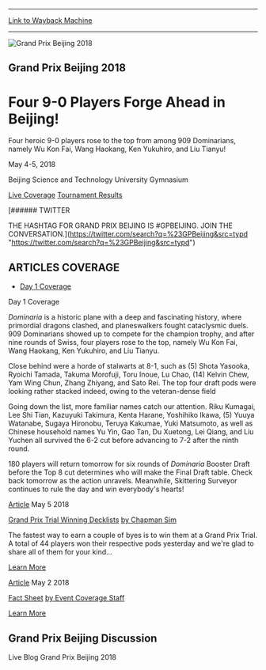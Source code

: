 
---
[Link to Wayback Machine](https://web.archive.org/web/20180505164610/https://magic.wizards.com/en/events/coverage/gpbei18)

[_metadata_:generator]:- "Drupal 7 (http://drupal.org)"
[_metadata_:node]:- "1262326"
[_metadata_:source]:- "div-block-system-main"
[_metadata_:title]:- "Grand Prix Beijing 2018"
[_metadata_:wayback_capture_timestamp]:- "2018-05-05 16:46:10"
[_metadata_:wayback_raw_url]:- "https://web.archive.org/web/20180505164610id_/https://magic.wizards.com/en/events/coverage/gpbei18"
[_metadata_:wayback_url]:- "https://magic.wizards.com/en/events/coverage/gpbei18"
---










![Grand Prix Beijing 2018](https://media.magic.wizards.com/gpbei18_d1h.jpg)




Grand Prix Beijing 2018
-----------------------


Four 9-0 Players Forge Ahead in Beijing!
========================================




Four heroic 9-0 players rose to the top from among 909 Dominarians, namely Wu Kon Fai, Wang Haokang, Ken Yukuhiro, and Liu Tianyu!






May 4-5, 2018


Beijing Science and Technology University Gymnasium














[Live Coverage](/en/events/coverage/gpbei18) [Tournament Results](/en/events/coverage/gpbei18/tournament-results) 








[###### TWITTER


THE HASHTAG FOR GRAND PRIX BEIJING IS #GPBEIJING. JOIN THE CONVERSATION.](https://twitter.com/search?q=%23GPBeijing&src=typd "https://twitter.com/search?q=%23GPBeijing&src=typd")



ARTICLES COVERAGE
-----------------




* [Day 1 Coverage](#tabs-0)


Day 1 Coverage



*Dominaria* is a historic plane with a deep and fascinating history, where primordial dragons clashed, and planeswalkers fought cataclysmic duels. 909 Dominarians showed up to compete for the champion trophy, and after nine rounds of Swiss, four players rose to the top, namely Wu Kon Fai, Wang Haokang, Ken Yukuhiro, and Liu Tianyu.


Close behind were a horde of stalwarts at 8-1, such as (5) Shota Yasooka, Ryoichi Tamada, Takuma Morofuji, Toru Inoue, Lu Chao, (14) Kelvin Chew, Yam Wing Chun, Zhang Zhiyang, and Sato Rei. The top four draft pods were looking rather stacked indeed, owing to the veteran-dense field


Going down the list, more familiar names catch our attention. Riku Kumagai, Lee Shi Tian, Kazuyuki Takimura, Kenta Harane, Yoshihiko Ikawa, (5) Yuuya Watanabe, Sugaya Hironobu, Teruya Kakumae, Yuki Matsumoto, as well as Chinese household names Yu Yin, Gao Tan, Du Xuetong, Lei Qiang, and Liu Yuchen all survived the 6-2 cut before advancing to 7-2 after the ninth round.


180 players will return tomorrow for six rounds of *Dominaria* Booster Draft before the Top 8 cut determines who will make the Final Draft table. Check back tomorrow as the action unravels. Meanwhile, Skittering Surveyor continues to rule the day and win everybody's hearts!








[Article](/en/events/coverage/gpbei18/grand-prix-trial-winning-decklists-2018-05-05)
 May 5 2018 


[Grand Prix Trial Winning Decklists](/en/events/coverage/gpbei18/grand-prix-trial-winning-decklists-2018-05-05)
[by Chapman Sim](/en/events/coverage/gpbei18/grand-prix-trial-winning-decklists-2018-05-05)

The fastest way to earn a couple of byes is to win them at a Grand Prix Trial. A total of 44 players won their respective pods yesterday and we're glad to share all of them for your kind...


[Learn More](/en/events/coverage/gpbei18/grand-prix-trial-winning-decklists-2018-05-05)










[Article](/en/events/coverage/gpbei18/fact-sheet)
 May 2 2018 


[Fact Sheet](/en/events/coverage/gpbei18/fact-sheet)
[by Event Coverage Staff](/en/events/coverage/gpbei18/fact-sheet)


[Learn More](/en/events/coverage/gpbei18/fact-sheet)















Grand Prix Beijing Discussion
-----------------------------


Live Blog Grand Prix Beijing 2018
 







